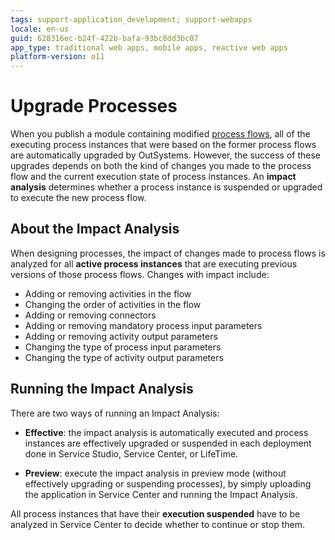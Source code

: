 ```yaml
---
tags: support-application_development; support-webapps
locale: en-us
guid: 628316ec-b24f-422b-bafa-93bc8dd3bc07
app_type: traditional web apps, mobile apps, reactive web apps
platform-version: o11
---
```


# Upgrade Processes

When you publish a module containing modified [process flows](../process-flow/process-flow-editor.md), all of the executing process instances that were based on the former process flows are automatically upgraded by OutSystems. However, the success of these upgrades depends on both the kind of changes you made to the process flow and the current execution state of process instances. An **impact analysis** determines whether a process instance is suspended or upgraded to execute the new process flow.


## About the Impact Analysis

When designing processes, the impact of changes made to process flows is analyzed for all **active process instances** that are executing previous versions of those process flows. Changes with impact include:

  * Adding or removing activities in the flow
  * Changing the order of activities in the flow
  * Adding or removing connectors
  * Adding or removing mandatory process input parameters
  * Adding or removing activity output parameters
  * Changing the type of process input parameters
  * Changing the type of activity output parameters


## Running the Impact Analysis

There are two ways of running an Impact Analysis:

* **Effective**: the impact analysis is automatically executed and process instances are effectively upgraded or suspended in each deployment done in Service Studio, Service Center, or LifeTime.

* **Preview**: execute the impact analysis in preview mode (without effectively upgrading or suspending processes), by simply uploading the application in Service Center and running the Impact Analysis.

All process instances that have their **execution suspended** have to be analyzed in Service Center to decide whether to continue or stop them.
